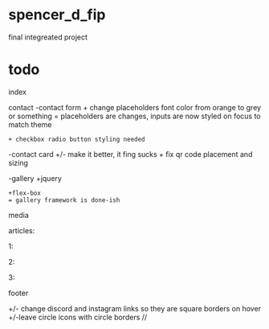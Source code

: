# spencer_d_fip
final integreated project


# todo

index

contact
-contact form
    + change placeholders font color from orange to grey or something
    = placeholders are changes, inputs are now styled on focus to match theme

    + checkbox radio button styling needed

-contact card
    +/- make it better, it fing sucks
    + fix qr code placement and sizing

-gallery
    +jquery

    +flex-box
    = gallery framework is done-ish

media

articles:

1:

2:

3:

footer

 +/- change discord and instagram links so they are square borders on hover
 +/-leave circle icons with circle borders
//